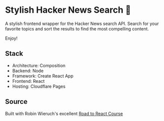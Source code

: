 # Stylish Hacker News Search 🔎

A stylish frontend wrapper for the Hacker News search API. Search for your favorite topics and sort the results to find the most compelling content. 

Enjoy! 

## Stack
- Architecture: Composition
- Backend: Node
- Framework: Create React App
- Frontend: React
- Hosting: Cloudflare Pages

## Source

Built with Robin Wieruch's excellent [Road to React Course](https://www.educative.io/courses/road-to-react-with-hooks)


